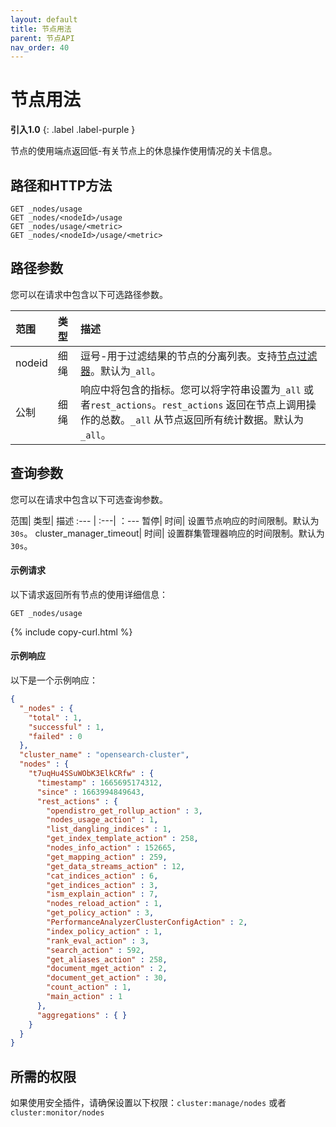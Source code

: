 ```yaml
---
layout: default
title: 节点用法
parent: 节点API
nav_order: 40
---
```


# 节点用法
**引入1.0**
{: .label .label-purple }

节点的使用端点返回低-有关节点上的休息操作使用情况的关卡信息。

## 路径和HTTP方法

```
GET _nodes/usage
GET _nodes/<nodeId>/usage
GET _nodes/usage/<metric>
GET _nodes/<nodeId>/usage/<metric>
```

## 路径参数

您可以在请求中包含以下可选路径参数。

范围| 类型| 描述
:--- | :--- | :---
nodeid| 细绳| 逗号-用于过滤结果的节点的分离列表。支持[节点过滤器]({{site.url}}{{site.baseurl}}/api-reference/nodes-apis/index/#node-filters)。默认为`_all`。
公制| 细绳| 响应中将包含的指标。您可以将字符串设置为`_all` 或者`rest_actions`。`rest_actions` 返回在节点上调用操作的总数。`_all` 从节点返回所有统计数据。默认为`_all`。

## 查询参数

您可以在请求中包含以下可选查询参数。

范围| 类型| 描述
:--- | :---| ：---
暂停| 时间| 设置节点响应的时间限制。默认为`30s`。
cluster_manager_timeout| 时间| 设置群集管理器响应的时间限制。默认为`30s`。

#### 示例请求

以下请求返回所有节点的使用详细信息：

```
GET _nodes/usage
```
{% include copy-curl.html %}

#### 示例响应

以下是一个示例响应：

```json
{
  "_nodes" : {
    "total" : 1,
    "successful" : 1,
    "failed" : 0
  },
  "cluster_name" : "opensearch-cluster",
  "nodes" : {
    "t7uqHu4SSuWObK3ElkCRfw" : {
      "timestamp" : 1665695174312,
      "since" : 1663994849643,
      "rest_actions" : {
        "opendistro_get_rollup_action" : 3,
        "nodes_usage_action" : 1,
        "list_dangling_indices" : 1,
        "get_index_template_action" : 258,
        "nodes_info_action" : 152665,
        "get_mapping_action" : 259,
        "get_data_streams_action" : 12,
        "cat_indices_action" : 6,
        "get_indices_action" : 3,
        "ism_explain_action" : 7,
        "nodes_reload_action" : 1,
        "get_policy_action" : 3,
        "PerformanceAnalyzerClusterConfigAction" : 2,
        "index_policy_action" : 1,
        "rank_eval_action" : 3,
        "search_action" : 592,
        "get_aliases_action" : 258,
        "document_mget_action" : 2,
        "document_get_action" : 30,
        "count_action" : 1,
        "main_action" : 1
      },
      "aggregations" : { }
    }
  }
}
```

## 所需的权限

如果使用安全插件，请确保设置以下权限：`cluster:manage/nodes` 或者`cluster:monitor/nodes`


